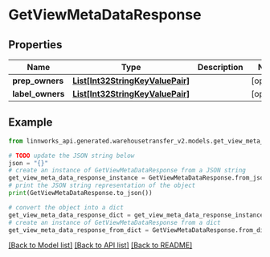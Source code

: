 # GetViewMetaDataResponse


## Properties

Name | Type | Description | Notes
------------ | ------------- | ------------- | -------------
**prep_owners** | [**List[Int32StringKeyValuePair]**](Int32StringKeyValuePair.md) |  | [optional] 
**label_owners** | [**List[Int32StringKeyValuePair]**](Int32StringKeyValuePair.md) |  | [optional] 

## Example

```python
from linnworks_api.generated.warehousetransfer_v2.models.get_view_meta_data_response import GetViewMetaDataResponse

# TODO update the JSON string below
json = "{}"
# create an instance of GetViewMetaDataResponse from a JSON string
get_view_meta_data_response_instance = GetViewMetaDataResponse.from_json(json)
# print the JSON string representation of the object
print(GetViewMetaDataResponse.to_json())

# convert the object into a dict
get_view_meta_data_response_dict = get_view_meta_data_response_instance.to_dict()
# create an instance of GetViewMetaDataResponse from a dict
get_view_meta_data_response_from_dict = GetViewMetaDataResponse.from_dict(get_view_meta_data_response_dict)
```
[[Back to Model list]](../README.md#documentation-for-models) [[Back to API list]](../README.md#documentation-for-api-endpoints) [[Back to README]](../README.md)


